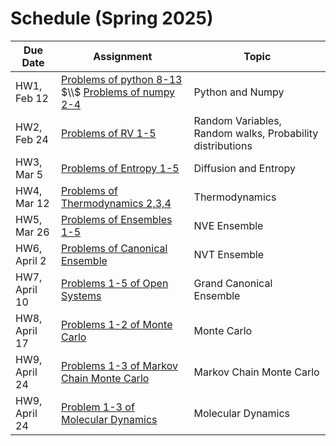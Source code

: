 # Schedule (Spring 2025)

| Due Date   | Assignment       | Topic                         |
|------------|-----------------|------------------------------|
| HW1, Feb 12 | [Problems of python 8-13](https://dpotoyan.github.io/Statmech4ChemBio/labs/py-lab/intro2py.html#problems) $\\$ [Problems of numpy 2-4](https://dpotoyan.github.io/Statmech4ChemBio/labs/py-lab/intro2numpy.html#problems)   | Python and Numpy |
| HW2, Feb 24 | [Problems of RV 1-5](https://dpotoyan.github.io/Statmech4ChemBio/1_stats/Random_Variables.html#problems)    | Random Variables, Random walks, Probability distributions|
| HW3, Mar 5 |    [Problems of Entropy 1-5](https://dpotoyan.github.io/Statmech4ChemBio/1_stats/Entropy.html#problems) | Diffusion and Entropy|   
| HW4, Mar 12 |   [Problems of Thermodynamics 2,3,4](https://dpotoyan.github.io/Statmech4ChemBio/2_thermo/01_Thermo.html#problems)  | Thermodynamics|  
| HW5, Mar 26 |   [Problems of Ensembles 1-5](https://dpotoyan.github.io/Statmech4ChemBio/3_ensembles/nve.html#problems)  | NVE Ensemble|  
| HW6, April 2 |   [Problems of Canonical Ensemble](https://dpotoyan.github.io/Statmech4ChemBio/3_ensembles/nvt.html)  | NVT Ensemble|  
| HW7, April 10 |   [Problems 1-5 of Open Systems](https://dpotoyan.github.io/Statmech4ChemBio/3_ensembles/npt.html#problems)  | Grand Canonical Ensemble|  
| HW8, April 17 |   [Problems 1-2 of Monte Carlo](https://dpotoyan.github.io/Statmech4ChemBio/4_ising/00_MC.html#problems)  | Monte Carlo|  
| HW9, April 24 |   [Problems 1-3 of Markov Chain Monte Carlo](https://dpotoyan.github.io/Statmech4ChemBio/4_ising/02_MCMC.html#problems)  | Markov Chain Monte Carlo| 
| HW9, April 24 |   [Problem 1-3 of Molecular Dynamics](https://dpotoyan.github.io/Statmech4ChemBio/5_fluids/Intro2MD.html#problems)  | Molecular Dynamics| 